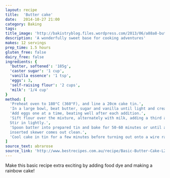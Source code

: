 ```yaml
---
layout: recipe
title:  'Butter cake'
date:   2014-10-27 21:00
category: Baking
tags:
title_image: 'http://bakistryblog.files.wordpress.com/2013/06/a88a8-buttercakelight02.jpg'
description: 'A wonderfully sweet base for cooking adventures'
makes: 12 servings
prep_time: 1.5 hours
gluten_free: false
dairy_free: false
ingredients: {
  'butter, softened': '185g',
  'caster sugar': '1 cup',
  'vanilla essence': '1 tsp',
  'eggs': 3,
  'self-raising flour': '2 cups',
  'milk': '1/4 cup'
}
method: [
  'Preheat oven to 180°C (360°F), and line a 20cm cake tin.',
  'In a large bowl, beat butter, sugar and vanilla until light and creamy.',
  'Add eggs one at a time, beating well after each addition.',
  'Sift flour over the mixture, alternately with milk, adding a third at a time.
  Stir in lightly.',
  'Spoon batter into prepared tin and bake for 50-60 minutes or until an
  inserted skewer comes out clean.',
  'Cool cake in tin for a few minutes before turning out onto a wire rack.'
]
source_text: abrarose
source_link: 'http://www.bestrecipes.com.au/recipe/Basic-Butter-Cake-L2239.html'
---
```

Make this basic recipe extra exciting by adding food dye and making a rainbow
cake!
